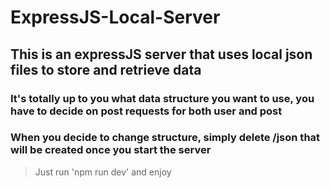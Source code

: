 # ExpressJS-Local-Server

## This is an expressJS server that uses local json files to store and retrieve data

### It's totally up to you what data structure you want to use, you have to decide on post requests for both user and post

### When you decide to change structure, simply delete /json that will be created once you start the server

>Just run 'npm run dev' and enjoy
